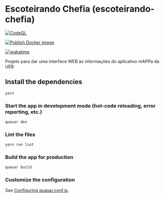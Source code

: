 # Escoteirando Chefia (escoteirando-chefia)

[![CodeQL](https://github.com/guionardo/escoteirando-chefia/actions/workflows/codeql-analysis.yml/badge.svg)](https://github.com/guionardo/escoteirando-chefia/actions/workflows/codeql-analysis.yml)

[![Publish Docker image](https://github.com/guionardo/escoteirando-chefia/actions/workflows/mappa-proxy-docker.yml/badge.svg)](https://github.com/guionardo/escoteirando-chefia/actions/workflows/mappa-proxy-docker.yml)

[![wakatime](https://wakatime.com/badge/github/guionardo/escoteirando-chefia.svg)](https://wakatime.com/badge/github/guionardo/escoteirando-chefia)

Projeto para dar uma interface WEB às informações do aplicativo mAPPa da UEB

## Install the dependencies
```bash
yarn
```

### Start the app in development mode (hot-code reloading, error reporting, etc.)
```bash
quasar dev
```

### Lint the files
```bash
yarn run lint
```

### Build the app for production
```bash
quasar build
```

### Customize the configuration
See [Configuring quasar.conf.js](https://v1.quasar.dev/quasar-cli/quasar-conf-js).

